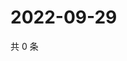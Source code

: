 # 2022-09-29

共 0 条

<!-- BEGIN WEIBO -->
<!-- 最后更新时间 Thu Sep 29 2022 08:46:31 GMT+0800 (China Standard Time) -->

<!-- END WEIBO -->
